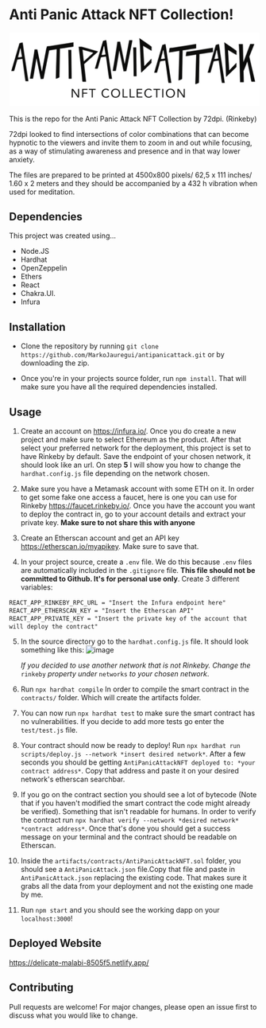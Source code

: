 # Anti Panic Attack NFT Collection!

![logo](src/assets/antipanicattacklogonegro.png)

This is the repo for the Anti Panic Attack NFT Collection by 72dpi. (Rinkeby)


72dpi looked to find intersections of color combinations that can become hypnotic to the viewers and invite them
to zoom in and out while focusing, as a way of stimulating awareness and presence and in that way lower anxiety.

The files are prepared to be printed at 4500x800 pixels/ 62,5 x 111 inches/ 1.60 x 2 meters and they should be accompanied by a 432 h vibration when used for meditation. 


## Dependencies 

This project was created using...

- Node.JS 
- Hardhat 
- OpenZeppelin 
- Ethers
- React
- Chakra.UI.
- Infura

## Installation 

- Clone the repository by running `git clone https://github.com/MarkoJauregui/antipanicattack.git` or by downloading the zip.

- Once you're in your projects source folder, run `npm install`. That will make sure you have all the required dependencies installed.

## Usage

1. Create an account on https://infura.io/. Once you do create a new project and make sure to select Ethereum as the product. After that select your preferred network for the deployment, this project is set to have Rinkeby by default. Save the endpoint of your chosen network, it should look like an url. On step **5** I will show you how to change the `hardhat.config.js` file depending on the network chosen. 

2. Make sure you have a Metamask account with some ETH on it. In order to get some fake one access a faucet, here is one you can use for Rinkeby https://faucet.rinkeby.io/. Once you have the account you want to deploy the contract in, go to your account details and extract your private key. **Make sure to not share this with anyone** 

3. Create an Etherscan account and get an API key https://etherscan.io/myapikey. Make sure to save that.

4. In your project source, create a `.env` file. We do this because `.env` files are automatically included in the `.gitignore` file. **This file should not be committed to Github. It's for personal use only**. 
  Create 3 different variables:

  ```
  REACT_APP_RINKEBY_RPC_URL = "Insert the Infura endpoint here"
  REACT_APP_ETHERSCAN_KEY = "Insert the Etherscan API"
  REACT_APP_PRIVATE_KEY = "Insert the private key of the account that will deploy the contract"
   ```
5. In the source directory go to the `hardhat.config.js` file. It should look something like this: 
![image](https://user-images.githubusercontent.com/73085061/169881711-688d3b65-a583-4b9b-8366-a667efbbe46c.png)

    *If you decided to use another network that is not Rinkeby. Change the* `rinkeby` *property under* `networks` *to your chosen network*.
    

6. Run `npx hardhat compile` In order to compile the smart contract in the `contracts/` folder.  Which will create the artifacts folder.

7. You can now run `npx hardhat test` to make sure the smart contract has no vulnerabilities. If you decide to add more tests go enter the `test/test.js` file.
  
8. Your contract should now be ready to deploy! Run `npx hardhat run scripts/deploy.js --network *insert desired network*`. After a few seconds you should be getting `AntiPanicAttackNFT deployed to: *your contract address*`. Copy that address and paste it on your desired network's etherscan searchbar.  

9. If you go on the contract section you should see a lot of bytecode (Note that if you haven't modified the smart contract the code might already be verified). Something that isn't readable for humans. In order to verify the contract run `npx hardhat verify --network *desired network* *contract address*`. Once that's done you should get a success message on your terminal and the contract should be readable on Etherscan.

10. Inside the `artifacts/contracts/AntiPanicAttackNFT.sol` folder, you should see a `AntiPanicAttack.json` file.Copy that file and paste in `AntiPanicAttack.json` replacing the existing code. That makes sure it grabs all the data from your deployment and not the existing one made by me.  

11. Run `npm start` and you should see the working dapp on your `localhost:3000`!  


## Deployed Website 
https://delicate-malabi-8505f5.netlify.app/

## Contributing
Pull requests are welcome! For major changes, please open an issue first to discuss what you would like to change.
